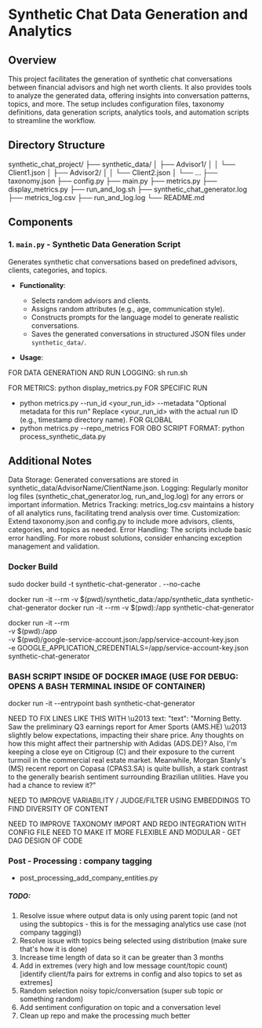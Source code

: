 # Synthetic Chat Data Generation and Analytics

## Overview

This project facilitates the generation of synthetic chat conversations between financial advisors and high net worth clients. It also provides tools to analyze the generated data, offering insights into conversation patterns, topics, and more. The setup includes configuration files, taxonomy definitions, data generation scripts, analytics tools, and automation scripts to streamline the workflow.

## Directory Structure

synthetic_chat_project/ ├── synthetic_data/ │ ├── Advisor1/ │ │ └── Client1.json │ ├── Advisor2/ │ │ └── Client2.json │ └── ... ├── taxonomy.json ├── config.py ├── main.py ├── metrics.py ├── display_metrics.py ├── run_and_log.sh ├── synthetic_chat_generator.log ├── metrics_log.csv ├── run_and_log.log └── README.md


## Components

### 1. `main.py` - Synthetic Data Generation Script

Generates synthetic chat conversations based on predefined advisors, clients, categories, and topics.

- **Functionality**:
  - Selects random advisors and clients.
  - Assigns random attributes (e.g., age, communication style).
  - Constructs prompts for the language model to generate realistic conversations.
  - Saves the generated conversations in structured JSON files under `synthetic_data/`.

- **Usage**:

FOR DATA GENERATION AND RUN LOGGING: sh run.sh

FOR METRICS: python display_metrics.py
FOR SPECIFIC RUN
- python metrics.py --run_id <your_run_id> --metadata "Optional metadata for this run"
Replace <your_run_id> with the actual run ID (e.g., timestamp directory name).
FOR GLOBAL
- python metrics.py --repo_metrics
FOR OBO SCRIPT FORMAT: python process_synthetic_data.py

## Additional Notes

Data Storage:
Generated conversations are stored in synthetic_data/AdvisorName/ClientName.json.
Logging:
Regularly monitor log files (synthetic_chat_generator.log, run_and_log.log) for any errors or important information.
Metrics Tracking:
metrics_log.csv maintains a history of all analytics runs, facilitating trend analysis over time.
Customization:
Extend taxonomy.json and config.py to include more advisors, clients, categories, and topics as needed.
Error Handling:
The scripts include basic error handling. For more robust solutions, consider enhancing exception management and validation.



### Docker Build
sudo docker build -t synthetic-chat-generator . --no-cache

docker run -it --rm -v $(pwd)/synthetic_data:/app/synthetic_data synthetic-chat-generator 
docker run -it --rm -v $(pwd):/app synthetic-chat-generator 

docker run -it --rm \
    -v $(pwd):/app \
    -v $(pwd)/google-service-account.json:/app/service-account-key.json \
    -e GOOGLE_APPLICATION_CREDENTIALS=/app/service-account-key.json \
    synthetic-chat-generator


### BASH SCRIPT INSIDE OF DOCKER IMAGE (USE FOR DEBUG: OPENS A BASH TERMINAL INSIDE OF CONTAINER)
docker run -it --entrypoint bash synthetic-chat-generator



NEED TO FIX LINES LIKE THIS WITH \u2013 text:
                    "text": "Morning Betty.  Saw the preliminary Q3 earnings report for Amer Sports (AMS.HE) \u2013 slightly below expectations, impacting their share price.  Any thoughts on how this might affect their partnership with  Adidas (ADS.DE)?  Also,  I'm keeping a close eye on Citigroup (C) and their exposure to the current turmoil in the commercial real estate market.  Meanwhile,  Morgan Stanly's (MS) recent report on Copasa (CPAS3.SA) is quite bullish, a stark contrast to the generally bearish sentiment surrounding Brazilian utilities.  Have you had a chance to review it?"


NEED TO IMPROVE VARIABILITY / JUDGE/FILTER USING EMBEDDINGS TO FIND DIVERSITY OF CONTENT

NEED TO IMPROVE TAXONOMY IMPORT AND REDO INTEGRATION WITH CONFIG FILE 
NEED TO MAKE IT MORE FLEXIBLE AND MODULAR - GET DAG DESIGN OF CODE

### Post - Processing : company tagging
- post_processing_add_company_entities.py




##### TODO:

1. Resolve issue where output data is only using parent topic (and not using the subtopics - this is for the messaging analytics use case (not company tagging))
2. Resolve issue with topics being selected using distribution (make sure that's how it is done)
3. Increase time length of data so it can be greater than 3 months
4. Add in extremes (very high and low message count/topic count) [identify client/fa pairs for extrems in config and also topics to set as extremes]
5. Random selection noisy topic/conversation (super sub topic or something random)
6. Add sentiment configuration on topic and a conversation level
7. Clean up repo and make the processing much better